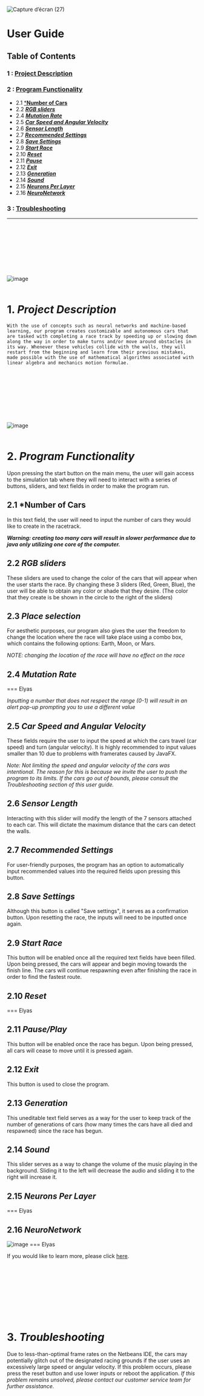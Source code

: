 ![Capture d’écran (27)](https://github.com/youssefjango/SelfDrivingCar_AI_Project_Prog3/assets/76130774/73d24b47-7307-49f3-8751-4380a45d43d7)
# User Guide


## Table of Contents
### 1  : [Project Description](#1-project-description)

### 2 : [Program Functionality](#2-program-functionality)
- 2.1 [***Number of Cars**](#21-number-of-cars)
- 2.2 [***RGB sliders***](#22-rgb-sliders)
- 2.4 [***Mutation Rate***](#24-mutation-rate)
- 2.5 [***Car Speed and Angular Velocity***](#25-car-speed-and-angular-velocity)
- 2.6 [***Sensor Length***](#26-sensor-length)
- 2.7 [***Recommended Settings***](#27-recommended-settings)
- 2.8 [***Save Settings***](#28-save-settings)
- 2.9 [***Start Race***](#29-start-race)
- 2.10 [***Reset***](#210-reset)
- 2.11 [***Pause***](#211-pauseplay)
- 2.12 [***Exit***](#212-exit)
- 2.13 [***Generation***](#213-generation)
- 2.14 [***Sound***](#214-sound)
- 2.15 [***Neurons Per Layer***](#215-neurons-per-layer)
- 2.16 [***NeuroNetwork***](#216-neuronetwork)
### 3 : [Troubleshooting](#3-troubleshooting)
---
<br/><br/><br/><br/><br/><br/><br/><br/>
![image](https://github.com/youssefjango/SelfDrivingCar_AI_Project_Prog3/assets/76130774/76ab5701-0e81-4280-b5ee-487c63973f4d)
<br/><br/>
# 1. ***Project Description***
    With the use of concepts such as neural networks and machine-based learning, our program creates customizable and autonomous cars that are tasked with completing a race track by speeding up or slowing down along the way in order to make turns and/or move around obstacles in its way. Whenever these vehicles collide with the walls, they will restart from the beginning and learn from their previous mistakes, made possible with the use of mathematical algorithms associated with linear algebra and mechanics motion formulae. 


<br/><br/><br/><br/><br/><br/><br/><br/>
![image](https://github.com/youssefjango/SelfDrivingCar_AI_Project_Prog3/assets/76130774/3e8b9452-96c5-423b-91d4-dc0efed5f14f)
<br/><br/>
# 2. ***Program Functionality***
Upon pressing the start button on the main menu, the user will gain access to the simulation tab where they will need to interact with a series of buttons, sliders, and text fields in order to make the program run.

## 2.1 ***Number of Cars**
In this text field, the user will need to input the number of cars they would like to create in the racetrack. 

***Warning: creating too many cars will result in slower performance due to java only utilizing one core of the computer.***

## 2.2 ***RGB sliders***
These sliders are used to change the color of the cars that will appear when the user starts the race. By changing these 3 sliders (Red, Green, Blue), the user will be able to obtain any color or shade that they desire. (The color that they create is be shown in the circle to the right of the sliders)

## 2.3 ***Place selection***
For aesthetic purposes, our program also gives the user the freedom to change the location where the race will take place using a combo box, which contains the following options: Earth, Moon, or Mars.

*NOTE: changing the location of the race will have no effect on the race*

## 2.4 ***Mutation Rate***
   === Elyas

*Inputting a number that does not respect the range (0-1) will result in an alert pop-up prompting you to use a different value*

## 2.5 ***Car Speed and Angular Velocity***
These fields require the user to input the speed at which the cars travel (car speed) and turn (angular velocity). It is highly recommended to input values smaller than 10 due to problems with framerates caused by JavaFX.

*Note: Not limiting the speed and angular velocity of the cars was intentional. The reason for this is because we invite the user to push the program to its limits. If the cars go out of bounds, please consult the Troubleshooting section of this user guide.*

## 2.6 ***Sensor Length***
Interacting with this slider will modify the length of the 7 sensors attached to each car. This will dictate the maximum distance that the cars can detect the walls.

## 2.7 ***Recommended Settings***
For user-friendly purposes, the program has an option to automatically input recommended values into the required fields upon pressing this button.

## 2.8 ***Save Settings***
Although this button is called "Save settings", it serves as a confirmation button. Upon resetting the race, the inputs will need to be inputted once again.

## 2.9 ***Start Race***
This button will be enabled once all the required text fields have been filled. Upon being pressed, the cars will appear and begin moving towards the finish line. The cars will continue respawning even after finishing the race in order to find the fastest route.

## 2.10 ***Reset***
=== Elyas

## 2.11 ***Pause/Play***
This button will be enabled once the race has begun. Upon being pressed, all cars will cease to move until it is pressed again.

## 2.12 ***Exit***
This button is used to close the program.

## 2.13 ***Generation***
This uneditable text field serves as a way for the user to keep track of the number of generations of cars (how many times the cars have all died and respawned) since the race has begun.

## 2.14  ***Sound***
This slider serves as a way to change the volume of the music playing in the background. Sliding it to the left will decrease the audio and sliding it to the right will increase it.

## 2.15 ***Neurons Per Layer***
=== Elyas

## 2.16 ***NeuroNetwork***
![image](https://miro.medium.com/v2/resize:fit:720/format:webp/1*3fA77_mLNiJTSgZFhYnU0Q.png)
=== Elyas

If you would like to learn more, please click [here](https://www.ibm.com/topics/neural-networks).

<br/><br/><br/><br/><br/><br/><br/><br/>
# 3. ***Troubleshooting***
Due to less-than-optimal frame rates on the Netbeans IDE, the cars may potentially glitch out of the designated racing grounds if the user uses an excessively large speed or angular velocity. If this problem occurs, please press the reset button and use lower inputs or reboot the application. 
*If this problem remains unsolved, please contact our customer service team for further assistance.*
